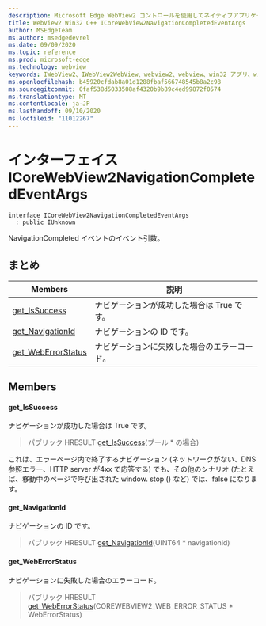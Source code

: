 ```yaml
---
description: Microsoft Edge WebView2 コントロールを使用してネイティブアプリケーションに web 技術 (HTML、CSS、JavaScript) を埋め込む
title: WebView2 Win32 C++ ICoreWebView2NavigationCompletedEventArgs
author: MSEdgeTeam
ms.author: msedgedevrel
ms.date: 09/09/2020
ms.topic: reference
ms.prod: microsoft-edge
ms.technology: webview
keywords: IWebView2、IWebView2WebView、webview2、webview、win32 アプリ、win32、edge、ICoreWebView2、ICoreWebView2Controller、browser control、edge html、ICoreWebView2NavigationCompletedEventArgs
ms.openlocfilehash: b45920cfdab8a01d1288fbaf566748545b8a2c98
ms.sourcegitcommit: 0faf538d5033508af4320b9b89c4ed99872f0574
ms.translationtype: MT
ms.contentlocale: ja-JP
ms.lasthandoff: 09/10/2020
ms.locfileid: "11012267"
---
```

# インターフェイス ICoreWebView2NavigationCompletedEventArgs 

```
interface ICoreWebView2NavigationCompletedEventArgs
  : public IUnknown
```

NavigationCompleted イベントのイベント引数。

## まとめ

 Members                        | 説明
--------------------------------|---------------------------------------------
[get_IsSuccess](#get_issuccess) | ナビゲーションが成功した場合は True です。
[get_NavigationId](#get_navigationid) | ナビゲーションの ID です。
[get_WebErrorStatus](#get_weberrorstatus) | ナビゲーションに失敗した場合のエラーコード。

## Members

#### get_IsSuccess 

ナビゲーションが成功した場合は True です。

> パブリック HRESULT [get_IsSuccess](#get_issuccess)(ブール * の場合)

これは、エラーページ内で終了するナビゲーション (ネットワークがない、DNS 参照エラー、HTTP server が4xx で応答する) でも、その他のシナリオ (たとえば、移動中のページで呼び出された window. stop () など) では、false になります。

#### get_NavigationId 

ナビゲーションの ID です。

> パブリック HRESULT [get_NavigationId](#get_navigationid)(UINT64 * navigationid)

#### get_WebErrorStatus 

ナビゲーションに失敗した場合のエラーコード。

> パブリック HRESULT [get_WebErrorStatus](#get_weberrorstatus)(COREWEBVIEW2_WEB_ERROR_STATUS * WebErrorStatus)

